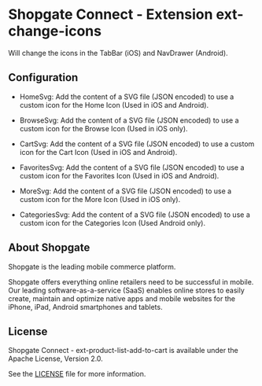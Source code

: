 # Shopgate Connect - Extension ext-change-icons

Will change the icons in the TabBar (iOS) and NavDrawer (Android).

## Configuration

- HomeSvg: Add the content of a SVG file (JSON encoded) to use a custom icon for the Home Icon (Used in iOS and Android).

- BrowseSvg: Add the content of a SVG file (JSON encoded) to use a custom icon for the Browse Icon (Used in iOS only).

- CartSvg: Add the content of a SVG file (JSON encoded) to use a custom icon for the Cart Icon (Used in iOS and Android).

- FavoritesSvg: Add the content of a SVG file (JSON encoded) to use a custom icon for the Favorites Icon (Used in iOS and Android).

- MoreSvg: Add the content of a SVG file (JSON encoded) to use a custom icon for the More Icon (Used in iOS only).

- CategoriesSvg: Add the content of a SVG file (JSON encoded) to use a custom icon for the Categories Icon (Used Android only).

## About Shopgate

Shopgate is the leading mobile commerce platform.

Shopgate offers everything online retailers need to be successful in mobile. Our leading
software-as-a-service (SaaS) enables online stores to easily create, maintain and optimize native
apps and mobile websites for the iPhone, iPad, Android smartphones and tablets.

## License

Shopgate Connect - ext-product-list-add-to-cart is available under the Apache License, Version 2.0.

See the [LICENSE](./LICENSE) file for more information.

